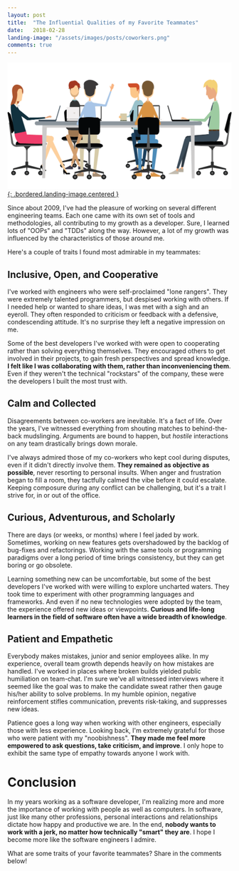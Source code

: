 ```yaml
---
layout: post
title:  "The Influential Qualities of my Favorite Teammates"
date:   2018-02-28
landing-image: "/assets/images/posts/coworkers.png"
comments: true
---
```


[![Coworkers](/assets/images/posts/coworkers.png){: .bordered.landing-image.centered }](/assets/images/posts/coworkers.png)

Since about 2009, I've had the pleasure of working on several different engineering teams. Each one came with its own set of tools and methodologies, all contributing to my growth as a developer. Sure, I learned lots of "OOPs" and "TDDs" along the way. However, a lot of my growth was influenced by the characteristics of those around me.

Here's a couple of traits I found most admirable in my teammates:

## Inclusive, Open, and Cooperative

I've worked with engineers who were self-proclaimed "lone rangers". They were extremely talented programmers, but despised working with others. If I needed help or wanted to share ideas, I was met with a sigh and an eyeroll. They often responded to criticism or feedback with a defensive, condescending attitude. It's no surprise they left a negative impression on me.

Some of the best developers I've worked with were open to cooperating rather than solving everything themselves. They encouraged others to get involved in their projects, to gain fresh perspectives and spread knowledge. **I felt like I was collaborating with them, rather than inconveniencing them**. Even if they weren't the technical "rockstars" of the company, these were the developers I built the most trust with.

## Calm and Collected

Disagreements between co-workers are inevitable. It's a fact of life. Over the years, I've witnessed everything from shouting matches to behind-the-back mudslinging. Arguments are bound to happen, but _hostile_ interactions on any team drastically brings down morale.

I've always admired those of my co-workers who kept cool during disputes, even if it didn't directly involve them. **They remained as objective as possible**, never resorting to personal insults. When anger and frustration began to fill a room, they tactfully calmed the vibe before it could escalate. Keeping composure during any conflict can be challenging, but it's a trait I strive for, in or out of the office.

## Curious, Adventurous, and Scholarly

There are days (or weeks, or months) where I feel jaded by work. Sometimes, working on new features gets overshadowed by the backlog of bug-fixes and refactorings. Working with the same tools or programming paradigms over a long period of time brings consistency, but they can get boring or go obsolete.

Learning something new can be uncomfortable, but some of the best developers I've worked with were willing to explore uncharted waters. They took time to experiment with other programming languages and frameworks. And even if no new technologies were adopted by the team, the experience offered new ideas or viewpoints. **Curious and life-long learners in the field of software often have a wide breadth of knowledge**.

## Patient and Empathetic

Everybody makes mistakes, junior and senior employees alike. In my experience, overall team growth depends heavily on how mistakes are handled. I've worked in places where broken builds yielded public humiliation on team-chat. I'm sure we've all witnessed interviews where it seemed like the goal was to make the candidate sweat rather then gauge his/her ability to solve problems. In my humble opinion, negative reinforcement stifles communication, prevents risk-taking, and suppresses new ideas.

Patience goes a long way when working with other engineers, especially those with less experience. Looking back, I'm extremely grateful for those who were patient with my "noobishness". **They made me feel more empowered to ask questions, take criticism, and improve**. I only hope to exhibit the same type of empathy towards anyone I work with.

# Conclusion

In my years working as a software developer, I'm realizing more and more the importance of working with people as well as computers. In software, just like many other professions, personal interactions and relationships dictate how happy and productive we are. In the end, **nobody wants to work with a jerk, no matter how technically "smart" they are**. I hope I become more like the software engineers I admire.

What are some traits of your favorite teammates? Share in the comments below!

